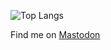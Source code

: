 
![Top Langs](https://github-readme-stats.vercel.app/api/top-langs/?username=bolinocroustibat&langs_count=12&layout=compact&hide=html,php&theme=dracula)

<!--
![My GitHub stats](https://github-readme-stats.vercel.app/api?username=bolinocroustibat&show_icons=true&theme=dracula)
[![Top Langs](https://github-readme-stats.vercel.app/api/top-langs/?username=anuraghazra)](https://github.com/anuraghazra/github-readme-stats)
-->

Find me on <a rel="me" href="https://mastodon.social/@bolino">Mastodon</a>

